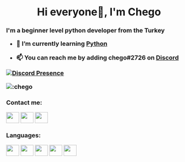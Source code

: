 <h1 align="center">Hi everyone👋, I'm Chego</h1>

<h3 align="left">I'm a beginner level python developer from the Turkey

- 🌱 I’m currently learning **[Python](https://www.python.org/)**

- 📫 You can reach me by adding **chego#2726 on [Discord](https://discord.com/users/645947614826725376)**

[![Discord Presence](https://lanyard.cnrad.dev/api/645947614826725376)](https://discord.com/users/645947614826725376)

<p align="left"><img src="https://count.getloli.com/get/@:chego?theme=rule34" alt=":chego" /></p>

<h3 align="left">Contact me:</h3>
<p align="left">
<a href="https://discord.com/users/645947614826725376"
target="blank"><img align="center" src="https://unpkg.com/simple-icons@v7/icons/discord.svg" height="30" width="35" /></a>
<a href="https://instagram.com/chegoxrd"
target="blank"><img align="center" src="https://unpkg.com/simple-icons@v7/icons/instagram.svg" height="30" width="35" /></a>
<a href="https://t.me/alochego"
target="blank"><img align="center" src="https://unpkg.com/simple-icons@v7/icons/telegram.svg" height="30" width="35" /></a>
</p>

<h3 align="left">Languages:</h3>
<p align=left">
<a href="https://nodejs.org/"
target="blank"><img align="center" src="https://unpkg.com/simple-icons@v7/icons/nodedotjs.svg" height="30" width="35" /></a>
<a href="https://www.python.org/"
target="blank"><img align="center" src="https://unpkg.com/simple-icons@v7/icons/python.svg" height="30" width="35" /></a>
<a href="https://www.php.net/"
target="blank"><img align="center" src="https://unpkg.com/simple-icons@7.13.0/icons/php.svg" height="30" width="35" /></a>
<a href="https://www.w3schools.com/html/"
target="blank"><img align="center" src="https://unpkg.com/simple-icons@7.13.0/icons/html5.svg" height="30" width="35" /></a>
<a href="https://www.mysql.com/"
target="blank"><img align="center" src="https://unpkg.com/simple-icons@7.13.0/icons/mysql.svg" height="30" width="35" /></a>
</p>
